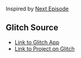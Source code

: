 

Inspired by [Next Episode](https://www.github.com/timneutkens/next-episode)

## Glitch Source

* [Link to Glitch App](https://anton-karlovskiy-next-show-adaptive-loading.glitch.me/)
* [Link to Project on Glitch](https://glitch.com/~anton-karlovskiy-next-show-adaptive-loading/)
